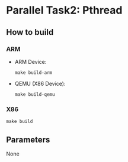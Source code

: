# Parallel Task2: Pthread

## How to build

### ARM

- ARM Device:

    ```shell
    make build-arm
    ```

- QEMU (X86 Device):

    ```shell
    make build-qemu
    ```

### X86

```
make build
```

## Parameters

None
